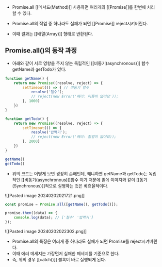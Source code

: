 - Promise.all [[메서드(Method)]] 사용하면 여러개의 [[Promise]]를 한번에 처리할 수 있다.

- Promise.all의 작업 중 하나라도 실패가 되면 [[Promise]] reject시켜버린다.
- 이때 결과는 [[배열(Array)]] 형태로 반환된다.

## Promise.all()의 동작 과정

- 아래와 같이 서로 영향을 주지 않는 독립적인 [[비동기(asynchronous)]] 함수 getName과 getTodo가 있다.

```js
function getName() {
	return new Promise((resolve, reject) => {
		setTimeout(() => { // 비동기 함수
			resolve('철수');
			// reject(new Error('에러: 이름이 없어요'));
		}, 1000)
	})
}

function getTodo() {
	return new Promise((resolve, reject) => {
		setTimeout(() => {
			resolve('밥먹기');
			// reject(new Error('에러: 할일이 없어요));
		}, 2000)
	})
}

getName()
getTodo()
```

- 위의 코드는 어떻게 보면 굉장히 손해인데, 왜냐하면 getName과 getTodo는 독립적인 [[비동기(asynchronous)]]함수 이기 때문에 밑에 이미지와 같이 [[동기(Synchronous)]]적으로 실행하는 것은 비효율적이다.

![[Pasted image 20240202021721.png]]

```js
const promise = Promise.all([getName(), getTodo()]); 

promise.then((data) => {
	console.log(data); // ['철수' '밥먹기']
});
```

![[Pasted image 20240202022302.png]]

- Promise.all의 특징은 여러개 중 하나라도 실패가 되면 Promise를 reject시켜버린다.
- 이때 에러 메세지는 가장먼저 실패한 메세지를 기준으로 한다.
- 즉, 위의 경우 [[catch()]] 블록이 바로 실행되게 된다.
